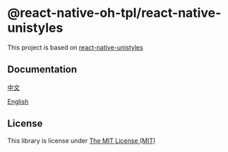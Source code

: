 # @react-native-oh-tpl/react-native-unistyles

This project is based on [react-native-unistyles](https://github.com/jpudysz/react-native-unistyles)

## Documentation

[中文](https://gitee.com/react-native-oh-library/usage-docs/blob/master/zh-cn/react-native-unistyles.md)

[English](https://gitee.com/react-native-oh-library/usage-docs/blob/master/en/react-native-unistyles.md)

## License

This library is license under [The MIT License (MIT)](https://github.com/jpudysz/react-native-unistyles/blob/main/LICENSE)